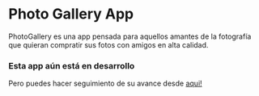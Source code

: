 # Photo Gallery App

PhotoGallery es una app pensada para aquellos amantes de la fotografía que quieran compratir sus fotos con amigos en alta calidad.

### Esta app aún está en desarrollo

Pero puedes hacer seguimiento de su avance desde [aqui!](https://myphotogalleryapp.herokuapp.com/)